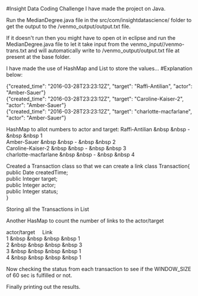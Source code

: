#Insight Data Coding Challenge
I have made the project on Java.

Run the MedianDegree.java file in the src/com/insightdatascience/ folder to get the output to the /venmo_output/output.txt file.

If it doesn't run then you might have to open ot in eclipse and run the MedianDegree.java file to let it take input from the venmo_input//venmo-trans.txt and will automatically write to /venmo_output/output.txt file at present at the base folder.

I have made the use of HashMap and List to store the values...
#Explanation below:

{"created_time": "2016-03-28T23:23:12Z", "target": "Raffi-Antilian", "actor": "Amber-Sauer"}<br/>
{"created_time": "2016-03-28T23:23:12Z", "target": "Caroline-Kaiser-2", "actor": "Amber-Sauer"}<br/>
{"created_time": "2016-03-28T23:23:12Z", "target": "charlotte-macfarlane", "actor": "Amber-Sauer"}<br/>

HashMap to allot numbers to actor and target:
Raffi-Antilian  &nbsp &nbsp - &nbsp &nbsp  1<br/>
Amber-Sauer     &nbsp &nbsp - &nbsp &nbsp 2<br/>
Caroline-Kaiser-2 &nbsp &nbsp - &nbsp &nbsp   3<br/>
charlotte-macfarlane &nbsp &nbsp - &nbsp &nbsp  4<br/>

Created a Transaction class so that we can create a link
class Transaction{
	public Date createdTime;<br/>
	public Integer target;<br/>
	public Integer actor;<br/>
	public Integer status;<br/>
}

Storing all the Transactions in List<Transaction>

Another HasMap to count the number of links to the actor/target

actor/target  &nbsp; &nbsp;  Link<br/>
1	&nbsp &nbsp &nbsp &nbsp	1<br/>
2	&nbsp &nbsp &nbsp &nbsp	3<br/>
3	&nbsp &nbsp &nbsp &nbsp	1<br/>
4	&nbsp &nbsp &nbsp &nbsp	1<br/>

Now checking the status from each transaction to see if the WINDOW_SIZE of 60 sec is fulfilled or not.

Finally printing out the results.

